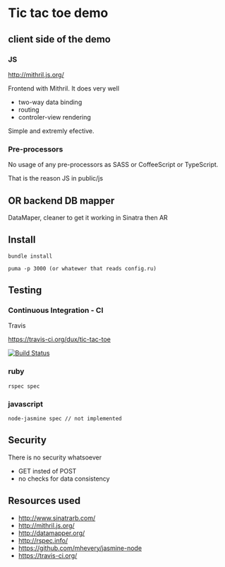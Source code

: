 # Tic tac toe demo

## client side of the demo

### JS

http://mithril.js.org/

Frontend with Mithril. It does very well
* two-way data binding
* routing
* controler-view rendering

Simple and extremly efective.


### Pre-processors

No usage of any pre-processors as SASS or CoffeeScript or TypeScript. 

That is the reason JS in public/js


## OR backend DB mapper

DataMaper, cleaner to get it working in Sinatra then AR


## Install

    bundle install

    puma -p 3000 (or whatewer that reads config.ru)


## Testing

### Continuous Integration - CI

Travis

https://travis-ci.org/dux/tic-tac-toe

[![Build Status](https://travis-ci.org/dux/tic-tac-toe.svg?branch=master)](https://travis-ci.org/dux/tic-tac-toe)

### ruby

    rspec spec

### javascript

    node-jasmine spec // not implemented


## Security

There is no security whatsoever
* GET insted of POST
* no checks for data consistency


## Resources used

* http://www.sinatrarb.com/
* http://mithril.js.org/
* http://datamapper.org/
* http://rspec.info/
* https://github.com/mhevery/jasmine-node
* https://travis-ci.org/